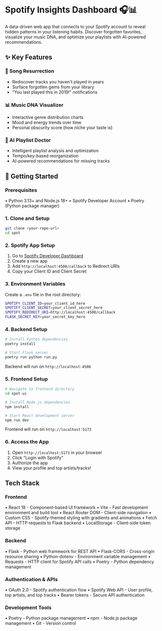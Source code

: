 # Spotify Insights Dashboard 🎧📊

A data-driven web app that connects to your Spotify account to reveal hidden patterns in your listening habits. Discover forgotten favorites, visualize your music DNA, and optimize your playlists with AI-powered recommendations.

## ✨ Key Features

### 🧟 Song Resurrection

- Rediscover tracks you haven't played in years
- Surface forgotten gems from your library
- "You last played this in 2019!" notifications

### 📊 Music DNA Visualizer

- Interactive genre distribution charts
- Mood and energy trends over time
- Personal obscurity score (how niche your taste is)

### 🤖 AI Playlist Doctor

- Intelligent playlist analysis and optimization
- Tempo/key-based reorganization
- AI-powered recommendations for missing tracks

## 🚀 Getting Started

### Prerequisites

• Python 3.13+ and Node.js 18+
• Spotify Developer Account
• Poetry (Python package manager)

### 1. Clone and Setup

```bash
git clone <your-repo-url>
cd spot
```

### 2. Spotify App Setup

1. Go to [Spotify Developer Dashboard](https://developer.spotify.com/dashboard)
2. Create a new app
3. Add `http://localhost:4500/callback` to Redirect URIs
4. Copy your Client ID and Client Secret

### 3. Environment Variables

Create a `.env` file in the root directory:

```bash
SPOTIFY_CLIENT_ID=your_client_id_here
SPOTIFY_CLIENT_SECRET=your_client_secret_here
SPOTIFY_REDIRECT_URI=http://localhost:4500/callback
FLASK_SECRET_KEY=your_secret_key_here
```

### 4. Backend Setup

```bash
# Install Python dependencies
poetry install

# Start Flask server
poetry run python run.py
```

Backend will run on `http://localhost:4500`

### 5. Frontend Setup

```bash
# Navigate to frontend directory
cd spot-ui

# Install Node.js dependencies
npm install

# Start React development server
npm run dev
```

Frontend will run on `http://localhost:5173`

### 6. Access the App

1. Open `http://localhost:5173` in your browser
2. Click "Login with Spotify"
3. Authorize the app
4. View your profile and top artists/tracks!

## Tech Stack

### Frontend

• React 18 - Component-based UI framework
• Vite - Fast development environment and build tool
• React Router DOM - Client-side navigation
• Custom CSS - Spotify-themed styling with gradients and animations
• Fetch API - HTTP requests to Flask backend
• LocalStorage - Client-side token storage

### Backend

• Flask - Python web framework for REST API
• Flask-CORS - Cross-origin resource sharing
• Python-dotenv - Environment variable management
• Requests - HTTP client for Spotify API calls
• Poetry - Python dependency management

### Authentication & APIs

• OAuth 2.0 - Spotify authentication flow
• Spotify Web API - User profile, top artists, and top tracks
• Bearer tokens - Secure API authentication

### Development Tools

• Poetry - Python package management
• npm - Node.js package management
• Git - Version control

